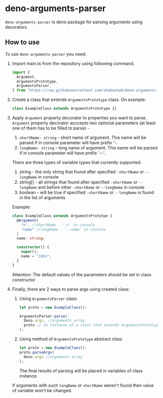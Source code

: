 # deno-arguments-parser

`deno-arguments-parser` is deno package for parsing arguments using decorators.

## How to use

To use `deno-arguments-parser` you need:

1. Import main.ts from the repository using following command.

   ```ts
   import {
     Argument,
     ArgumentsPrototype,
     ArgumentsParser,
   } from "https://raw.githubusercontent.com/shabashab/deno-arguments-parser/master/main.ts";
   ```

2. Create a class that extends `ArgumentsPrototype` class. On example:

   ```ts
   class ExampleClass extends ArgumentsPrototype {}
   ```

3. Apply `Argument` property decorator to properties you want to parse. `Argument` property decorator acccepts two optional parameters (at least one of them has to be filled to parse) -

   1. `shortName: string` - short name of argument. This name will be parsed if in console parameter will have prefix '-.
   2. `longName: string` - long name of argument. This name will be parsed if in console parameter will have prefix '--'.

   There are three types of variable types that currently supported:

   1. string - the only string that found after specified `-shortName` or `--longName` in console
   2. string[] - all strings that found after specified `-shortName` or `--longName` and before other `-shortName` or `--longName` in console
   3. boolean - will be true if specified `-shortName` or `--longName` is found in the list of arguments

   Example:

   ```ts
   class ExampleClass extends ArgumentsPrototpe {
     @Argument(
       "n", //shortName - '-n' in console
       "name" //longName - '--name' in console
     )
     name: string;

     constructor() {
       super();
       name = "John";
     }
   }
   ```

   Attention: The default values of the parameters should be set in class constructor

4. Finally, there are 2 ways to parse args using created class:

   1. Using `ArgumentsParser` class:

      ```ts
      let proto = new ExampleClass();

      ArgumentsParser.parse(
        Deno.args, //arguments array
        proto // an instance of a class that extends ArgumentsPrototype abstract class
      );
      ```

   2. Using method of `ArgumentsPrototype` abstract class
      ```ts
      let proto = new ExampleClass();
      proto.parseArgs(
        Deno.args //arguments array
      );
      ```
      The final results of parsing will be placed in variables of class instance.

   If arguments with such `longName` or `shortName` weren't found then value of variable won't be changed.
